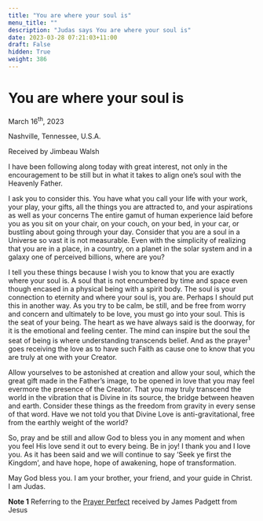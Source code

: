 ```yaml
---
title: "You are where your soul is"
menu_title: ""
description: "Judas says You are where your soul is"
date: 2023-03-28 07:21:03+11:00
draft: False
hidden: True
weight: 386
---
```

# You are where your soul is

March 16<sup>th</sup>, 2023

Nashville, Tennessee, U.S.A.

Received by Jimbeau Walsh  



I have been following along today with great interest, not only in the encouragement to be still but in what it takes to align one’s soul with the Heavenly Father.

I ask you to consider this. You have what you call your life with your work, your play, your gifts, all the things you are attracted to, and your aspirations
as well as your concerns The entire gamut of human experience laid before you as you sit on your chair, on your couch, on your bed, in your car, or bustling about going through your day. Consider that you are a soul in a Universe so vast it is not measurable. Even with the simplicity of realizing that you are in a place, in a country, on a planet in the solar system and in a galaxy one of perceived billions, where are you? 

I tell you these things because I wish you to know that you are exactly where your soul is. A soul that is not encumbered by time and space even though encased in a physical being with a spirit body. The soul is your connection to eternity and where your soul is, you are. Perhaps I should put this in another way. As you try to be calm, be still, and be free from worry and concern and ultimately to be love, you must go into your soul. This is the seat of your being. The heart as we have always said is the doorway, for it is the emotional and feeling center. The mind can inspire but the soul the seat of being is where understanding transcends belief. And as the prayer<sup>1</sup> goes receiving the love as to have such Faith as cause one to know that you are truly at one with your Creator.

Allow yourselves to be astonished at creation and allow your soul, which the great gift made in the Father’s image, to be opened in love that you may feel evermore the presence of the Creator. That you may truly transcend the world in the vibration that is Divine in its source, the bridge between heaven and earth. Consider these things as the freedom from gravity in every sense of that word. Have we not told you that Divine Love is anti-gravitational, free from the earthly weight of the world?

So, pray and be still and allow God to bless you in any moment and when you feel His love send it out to every being. Be in joy! I thank you and I love you. As it has been said and we will continue to say ‘Seek ye first the Kingdom’, and have hope, hope of awakening, hope of transformation.

May God bless you. I am your brother, your friend, and your guide in Christ. I am Judas.

**Note 1** Referring to the [Prayer Perfect](https://new-birth.net/padgetts-messages/modern-version-the-prayer-given-by-jesus/) received by James Padgett from Jesus